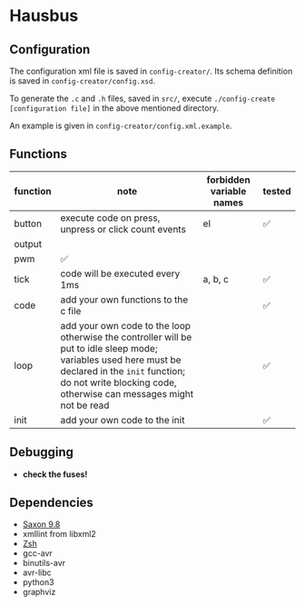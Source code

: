 # Hausbus

## Configuration

The configuration xml file is saved in `config-creator/`. Its schema definition is saved in `config-creator/config.xsd`.

To generate the `.c` and `.h` files, saved in `src/`, execute `./config-create [configuration file]` in the above mentioned directory.

An example is given in `config-creator/config.xml.example`.

## Functions

function | note | forbidden variable names | tested
--- | --- | --- | ---
button | execute code on press, unpress or click count events | el | :white_check_mark:
output |
pwm | :white_check_mark:
tick | code will be executed every 1ms | a, b, c | :white_check_mark:
code | add your own functions to the c file || :white_check_mark:
loop | add your own code to the loop otherwise the controller will be put to idle sleep mode; variables used here must be declared in the `init` function; do not write blocking code, otherwise can messages might not be read || :white_check_mark:
init | add your own code to the init || :white_check_mark:

## Debugging

- **check the fuses!**

## Dependencies

* [Saxon 9.8][1]
* xmllint from libxml2
* [Zsh][2]
* gcc-avr
* binutils-avr
* avr-libc
* python3
* graphviz

[1]: https://sourceforge.net/projects/saxon/files/Saxon-HE/
[2]: http://zsh.sourceforge.org
